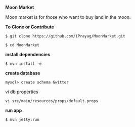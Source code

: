 <b>Moon Market</b>

Moon market is for those who want to buy land in the moon. 

<b>To Clone or Contribute </b>

`$ git clone https://github.com/iPrayag/MoonMarket.git`

`$ cd MoonMarket`

<b>install dependencies</b>

`$ mvn install -e`

<b>create database</b>

`mysql> create schema Gwitter`

<b></b> vi db properties

`vi src/main/resources/props/default.props`


<b>run app</b>

`$ mvn jetty:run`

